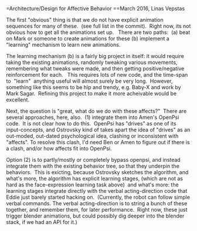 
=Architecture/Design for Affective Behavior
==March 2016, Linas Vepstas


The first "obvious" thing is that we do not have explicit animation
sequences for many of these.  (see full list in the commit).  Right now,
its not obvious how to get all the animations set up.   There are two
paths:  (a) beat on Mark or someone to create animations for these (b)
implement a "learning" mechanism to learn new animations.

The learning mechanism (b) is a fairly big project in itself: it would
require taking the existing animations, randomly tweaking various
movements, remembering what tweaks were made, and then getting
positive/negative reinforcement for each.   This requires lots of new
code, and the time-span to  "learn"  anything useful will almost surely
be very long.  However, something like this seems to be hip and trendy,
e.g. Baby-X and work by Mark Sagar.  Refining this project to make it
more acheivable would be excellent.

Next, the question is "great, what do we do with these affects?"  There
are several approaches, here, also.  (1) integrate them into Amen's
OpenPsi code.  It is not clear how to do this.  OpenPsi has "drives" as
one of its input-concepts, and Ostrovsky kind of takes apart the idea of
"drives" as an out-moded, out-dated psychological idea, clashing or
inconsistent with "affects". To resolve this clash, I'd need Ben or Amen
to figure out if there is a clash, and/or how affects fit into OpenPsi.

Option (2) is to partly/mostly or completely bypass openpsi, and instead
integrate them with the existing behavior tree, so that they underpin
the behaviors.  This is exicting, because Ostrovsky sketches the
algorithm, and what's more, the algorithm has explicit learning stages,
(which are not as hard as the face-expression learning task above)  and
what's more: the learning stages integrate directly with the verbal
acting-direction code that Eddie just barely started hacking on.
 (Currently, the robot can follow simple verbal commands. The verbal
acting-direction is to string a bunch of these together, and remember
them, for later performance.  Right now, these just trigger blender
animations, but could possibly dig deeper into the blender stack, if we
had an API for it.)


